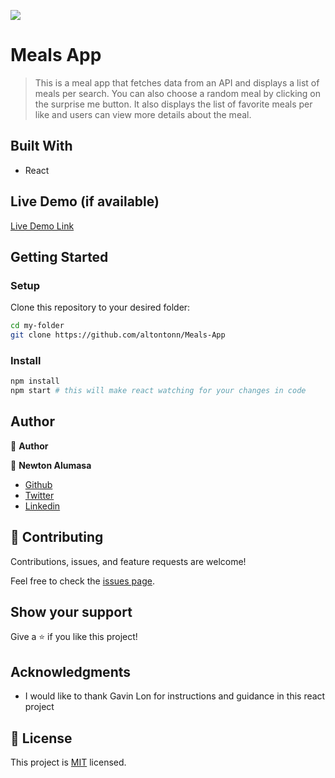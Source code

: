 ![](https://img.shields.io/badge/Microverse-blueviolet)

# Meals App

> This is a meal app that fetches data from an API and displays a list of meals per search. You can also choose a random meal by clicking on the surprise me button. It also displays the list of favorite meals per like and users can view more details about the meal.


## Built With

- React

## Live Demo (if available)

[Live Demo Link](https://livedemo.com)


## Getting Started

### Setup
Clone this repository to your desired folder:

```sh
cd my-folder
git clone https://github.com/altontonn/Meals-App
```

### Install
```sh
npm install
npm start # this will make react watching for your changes in code
```

## Author

👤 **Author**

👤 **Newton Alumasa**

- [Github](https://github.com/altontonn/)
- [Twitter](https://twitter.com/AlumasaNewton)
- [Linkedin](https://www.linkedin.com/in/newton-alumasa/)

## 🤝 Contributing

Contributions, issues, and feature requests are welcome!

Feel free to check the [issues page](https://github.com/altontonn/Meals-App/issues).

## Show your support

Give a ⭐️ if you like this project!

## Acknowledgments

- I would like to thank Gavin Lon for instructions and guidance in this react project

## 📝 License

This project is [MIT](./MIT.md) licensed.
